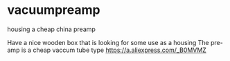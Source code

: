 # vacuumpreamp
housing a cheap china preamp

Have a nice wooden box that is looking for some use as a housing
The pre-amp is a cheap vaccum tube type 
https://a.aliexpress.com/_B0MVMZ